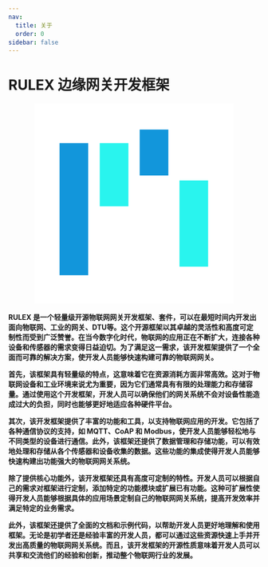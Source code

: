 ```yaml
---
nav:
  title: 关于
  order: 0
sidebar: false
---
```


# RULEX 边缘网关开发框架

<div style="text-align: center;">
  <img src="./logo.svg">
</div>

<p style="font-weight: bold;">
<strong>
RULEX 是一个轻量级开源物联网网关开发框架、套件，可以在最短时间内开发出面向物联网、工业的网关、DTU等。这个开源框架以其卓越的灵活性和高度可定制性而受到广泛赞誉。在当今数字化时代，物联网的应用正在不断扩大，连接各种设备和传感器的需求变得日益迫切。为了满足这一需求，该开发框架提供了一个全面而可靠的解决方案，使开发人员能够快速构建可靠的物联网网关。

首先，该框架具有轻量级的特点，这意味着它在资源消耗方面非常高效。这对于物联网设备和工业环境来说尤为重要，因为它们通常具有有限的处理能力和存储容量。通过使用这个开发框架，开发人员可以确保他们的网关系统不会对设备性能造成过大的负担，同时也能够更好地适应各种硬件平台。

其次，该开发框架提供了丰富的功能和工具，以支持物联网应用的开发。它包括了各种通信协议的支持，如 MQTT、CoAP 和 Modbus，使开发人员能够轻松地与不同类型的设备进行通信。此外，该框架还提供了数据管理和存储功能，可以有效地处理和存储从各个传感器和设备收集的数据。这些功能的集成使得开发人员能够快速构建出功能强大的物联网网关系统。

除了提供核心功能外，该开发框架还具有高度可定制的特性。开发人员可以根据自己的需求对框架进行定制，添加特定的功能模块或扩展已有功能。这种可扩展性使得开发人员能够根据具体的应用场景定制自己的物联网网关系统，提高开发效率并满足特定的业务需求。

此外，该框架还提供了全面的文档和示例代码，以帮助开发人员更好地理解和使用框架。无论是初学者还是经验丰富的开发人员，都可以通过这些资源快速上手并开发出高质量的物联网网关系统。而且，该开发框架的开源性质意味着开发人员可以共享和交流他们的经验和创新，推动整个物联网行业的发展。
</strong>

</p>
